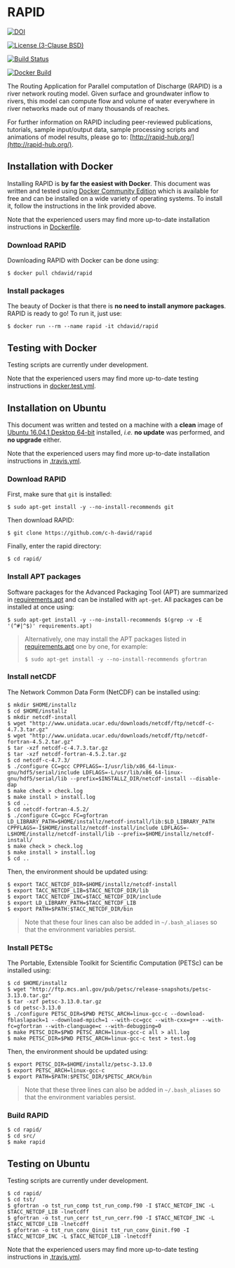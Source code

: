 # RAPID
[![DOI](https://zenodo.org/badge/DOI/10.5281/zenodo.593867.svg)](https://doi.org/10.5281/zenodo.593867)

[![License (3-Clause BSD)](https://img.shields.io/badge/license-BSD%203--Clause-yellow.svg)](https://github.com/c-h-david/rapid/blob/master/LICENSE)

[![Build Status](https://travis-ci.org/c-h-david/rapid.svg?branch=master)](https://travis-ci.org/c-h-david/rapid)

[![Docker Build](https://img.shields.io/docker/cloud/build/chdavid/rapid.svg)](https://hub.docker.com/r/chdavid/rapid/tags)

The Routing Application for Parallel computatIon of Discharge (RAPID) is a river
network routing model. Given surface and groundwater inflow to rivers, this 
model can compute flow and volume of water everywhere in river networks made out 
of many thousands of reaches. 

For further information on RAPID including peer-reviewed publications, tutorials, 
sample input/output data, sample processing scripts and animations of model 
results, please go to: 
[http://rapid-hub.org/](http://rapid-hub.org/).

## Installation with Docker
Installing RAPID is **by far the easiest with Docker**. This document was
written and tested using
[Docker Community Edition](https://www.docker.com/community-edition#/download)
which is available for free and can be installed on a wide variety of operating
systems. To install it, follow the instructions in the link provided above.

Note that the experienced users may find more up-to-date installation
instructions in
[Dockerfile](https://github.com/c-h-david/rapid/blob/master/Dockerfile).

### Download RAPID
Downloading RAPID with Docker can be done using:

```
$ docker pull chdavid/rapid
```

### Install packages
The beauty of Docker is that there is **no need to install anymore packages**.
RAPID is ready to go! To run it, just use:

```
$ docker run --rm --name rapid -it chdavid/rapid
```

## Testing with Docker
Testing scripts are currently under development.

Note that the experienced users may find more up-to-date testing instructions
in
[docker.test.yml](https://github.com/c-h-david/rapid/blob/master/docker.test.yml).

## Installation on Ubuntu
This document was written and tested on a machine with a **clean** image of 
[Ubuntu 16.04.1 Desktop 64-bit](http://old-releases.ubuntu.com/releases/16.04.1/ubuntu-16.04.1-desktop-amd64.iso)
installed, *i.e.* **no update** was performed, and **no upgrade** either. 

Note that the experienced users may find more up-to-date installation 
instructions in
[.travis.yml](https://github.com/c-h-david/rapid/blob/master/.travis.yml).

### Download RAPID
First, make sure that `git` is installed: 

```
$ sudo apt-get install -y --no-install-recommends git
```

Then download RAPID:

```
$ git clone https://github.com/c-h-david/rapid
```

Finally, enter the rapid directory:

```
$ cd rapid/
```

### Install APT packages
Software packages for the Advanced Packaging Tool (APT) are summarized in 
[requirements.apt](https://github.com/c-h-david/rapid/blob/master/requirements.apt)
and can be installed with `apt-get`. All packages can be installed at once using:

```
$ sudo apt-get install -y --no-install-recommends $(grep -v -E '(^#|^$)' requirements.apt)
```

> Alternatively, one may install the APT packages listed in 
> [requirements.apt](https://github.com/c-h-david/rapid/blob/master/requirements.apt)
> one by one, for example:
>
> ```
> $ sudo apt-get install -y --no-install-recommends gfortran
>```

### Install netCDF
The Network Common Data Form (NetCDF) can be installed using:

```
$ mkdir $HOME/installz
$ cd $HOME/installz
$ mkdir netcdf-install
$ wget "http://www.unidata.ucar.edu/downloads/netcdf/ftp/netcdf-c-4.7.3.tar.gz"
$ wget "http://www.unidata.ucar.edu/downloads/netcdf/ftp/netcdf-fortran-4.5.2.tar.gz"
$ tar -xzf netcdf-c-4.7.3.tar.gz
$ tar -xzf netcdf-fortran-4.5.2.tar.gz
$ cd netcdf-c-4.7.3/
$ ./configure CC=gcc CPPFLAGS=-I/usr/lib/x86_64-linux-gnu/hdf5/serial/include LDFLAGS=-L/usr/lib/x86_64-linux-gnu/hdf5/serial/lib --prefix=$INSTALLZ_DIR/netcdf-install --disable-dap
$ make check > check.log
$ make install > install.log
$ cd ..
$ cd netcdf-fortran-4.5.2/
$ ./configure CC=gcc FC=gfortran LD_LIBRARY_PATH=$HOME/installz/netcdf-install/lib:$LD_LIBRARY_PATH CPPFLAGS=-I$HOME/installz/netcdf-install/include LDFLAGS=-L$HOME/installz/netcdf-install/lib --prefix=$HOME/installz/netcdf-install/
$ make check > check.log
$ make install > install.log
$ cd ..
```

Then, the environment should be updated using:

```
$ export TACC_NETCDF_DIR=$HOME/installz/netcdf-install
$ export TACC_NETCDF_LIB=$TACC_NETCDF_DIR/lib
$ export TACC_NETCDF_INC=$TACC_NETCDF_DIR/include
$ export LD_LIBRARY_PATH=$TACC_NETCDF_LIB
$ export PATH=$PATH:$TACC_NETCDF_DIR/bin
```

> Note that these four lines can also be added in `~/.bash_aliases` so that the 
> environment variables persist.

### Install PETSc
The Portable, Extensible Toolkit for Scientific Computation (PETSc)
can be installed using:

```
$ cd $HOME/installz
$ wget "http://ftp.mcs.anl.gov/pub/petsc/release-snapshots/petsc-3.13.0.tar.gz"
$ tar -xzf petsc-3.13.0.tar.gz
$ cd petsc-3.13.0
$ ./configure PETSC_DIR=$PWD PETSC_ARCH=linux-gcc-c --download-fblaslapack=1 --download-mpich=1 --with-cc=gcc --with-cxx=g++ --with-fc=gfortran --with-clanguage=c --with-debugging=0
$ make PETSC_DIR=$PWD PETSC_ARCH=linux-gcc-c all > all.log
$ make PETSC_DIR=$PWD PETSC_ARCH=linux-gcc-c test > test.log
```

Then, the environment should be updated using:

```
$ export PETSC_DIR=$HOME/installz/petsc-3.13.0
$ export PETSC_ARCH=linux-gcc-c
$ export PATH=$PATH:$PETSC_DIR/$PETSC_ARCH/bin
```

> Note that these three lines can also be added in `~/.bash_aliases` so that the 
> environment variables persist.
> 

### Build RAPID

```
$ cd rapid/
$ cd src/
$ make rapid
```

## Testing on Ubuntu
Testing scripts are currently under development.

```
$ cd rapid/
$ cd tst/
$ gfortran -o tst_run_comp tst_run_comp.f90 -I $TACC_NETCDF_INC -L $TACC_NETCDF_LIB -lnetcdff
$ gfortran -o tst_run_cerr tst_run_cerr.f90 -I $TACC_NETCDF_INC -L $TACC_NETCDF_LIB -lnetcdff
$ gfortran -o tst_run_conv_Qinit tst_run_conv_Qinit.f90 -I $TACC_NETCDF_INC -L $TACC_NETCDF_LIB -lnetcdff
```

Note that the experienced users may find more up-to-date testing instructions 
in
[.travis.yml](https://github.com/c-h-david/rapid/blob/master/.travis.yml).
